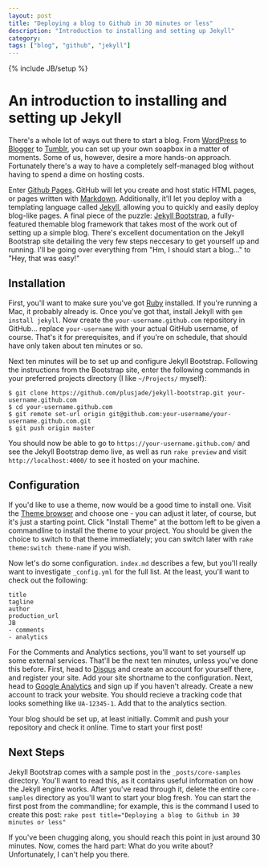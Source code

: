 ```yaml
---
layout: post
title: "Deploying a blog to Github in 30 minutes or less"
description: "Introduction to installing and setting up Jekyll"
category: 
tags: ["blog", "github", "jekyll"]
---
```

{% include JB/setup %}

# An introduction to installing and setting up Jekyll

There's a whole lot of ways out there to start a blog. From [WordPress](http://wordpress.org/) to [Blogger](http://www.blogger.com/) to [Tumblr](http://www.tumblr.com/), you can set up your own soapbox in a matter of moments. Some of us, however, desire a more hands-on approach. Fortunately there's a way to have a completely self-managed blog without having to spend a dime on hosting costs.

Enter [Github Pages](http://pages.github.com/). GitHub will let you create and host static HTML pages, or pages written with [Markdown](https://help.github.com/articles/github-flavored-markdown). Additionally, it'll let you deploy with a templating language called [Jekyll](https://github.com/mojombo/jekyll), allowing you to quickly and easily deploy blog-like pages. A final piece of the puzzle: [Jekyll Bootstrap](http://www.jekyllbootstrap.com/), a fully-featured themable blog framework that takes most of the work out of setting up a simple blog. There's excellent documentation on the Jekyll Bootstrap site detailing the very few steps neccesary to get yourself up and running. I'll be going over everything from "Hm, I should start a blog..." to "Hey, that was easy!"

## Installation

First, you'll want to make sure you've got [Ruby](http://www.ruby-lang.org/en/) installed. If you're running a Mac, it probably already is. Once you've got that, install Jekyll with `gem install jekyll`. Now create the `your-username.github.com` repository in GitHub... replace `your-username` with your actual GitHub username, of course. That's it for prerequisites, and if you're on schedule, that should have only taken about ten minutes or so.

Next ten minutes will be to set up and configure Jekyll Bootstrap. Following the instructions from the Bootstrap site, enter the following commands in your preferred projects directory (I like `~/Projects/` myself):

	$ git clone https://github.com/plusjade/jekyll-bootstrap.git your-username.github.com
	$ cd your-username.github.com
	$ git remote set-url origin git@github.com:your-username/your-username.github.com.git
	$ git push origin master

You should now be able to go to `https://your-username.github.com/` and see the Jekyll Bootstrap demo live, as well as run `rake preview` and visit `http://localhost:4000/` to see it hosted on your machine.

## Configuration

If you'd like to use a theme, now would be a good time to install one. Visit the [Theme browser](http://themes.jekyllbootstrap.com/) and choose one - you can adjust it later, of course, but it's just a starting point. Click "Install Theme" at the bottom left to be given a commandline to install the theme to your project. You should be given the choice to switch to that theme immediately; you can switch later with `rake theme:switch theme-name` if you wish.

Now let's do some configuration. `index.md` describes a few, but you'll really want to investigate `_config.yml` for the full list. At the least, you'll want to check out the following:

	title
	tagline
	author
	production_url
	JB
	- comments
	- analytics

For the Comments and Analytics sections, you'll want to set yourself up some external services. That'll be the next ten minutes, unless you've done this before. First, head to [Disqus](http://disqus.com/) and create an account for yourself there, and register your site. Add your site shortname to the configuration. Next, head to [Google Analytics](http://www.google.com/analytics/) and sign up if you haven't already. Create a new account to track your website. You should recieve a tracking code that looks something like `UA-12345-1`. Add that to the analytics section.

Your blog should be set up, at least initially. Commit and push your repository and check it online. Time to start your first post!

## Next Steps

Jekyll Bootstrap comes with a sample post in the `_posts/core-samples` directory. You'll want to read this, as it contains useful information on how the Jekyll engine works. After you've read through it, delete the entire `core-samples` directory as you'll want to start your blog fresh. You can start the first post from the commandline; for example, this is the command I used to create this post: `rake post title="Deploying a blog to Github in 30 minutes or less"`

If you've been chugging along, you should reach this point in just around 30 minutes. Now, comes the hard part: What do you write about? Unfortunately, I can't help you there.
